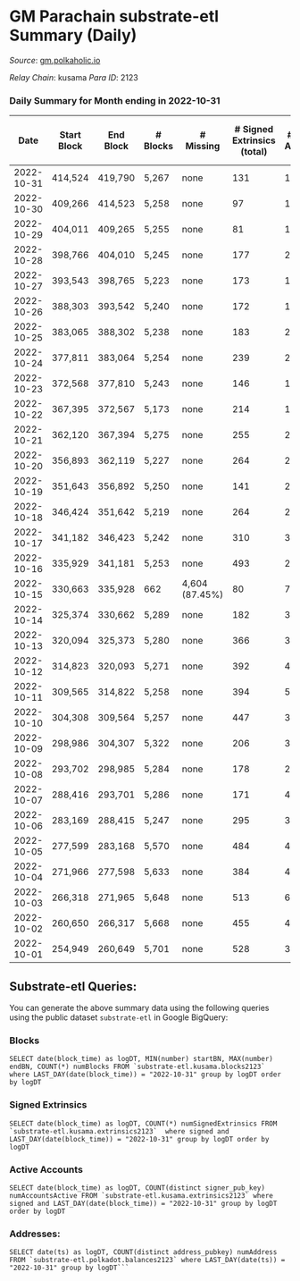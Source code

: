 # GM Parachain substrate-etl Summary (Daily)

_Source_: [gm.polkaholic.io](https://gm.polkaholic.io)

*Relay Chain*: kusama
*Para ID*: 2123



### Daily Summary for Month ending in 2022-10-31


| Date | Start Block | End Block | # Blocks | # Missing | # Signed Extrinsics (total) | # Active Accounts | # Addresses with Balances | # Events | # Transfers | # XCM Transfers In | # XCM Transfers Out |
| ---- | ----------- | --------- | -------- | --------- | --------------------------- | ----------------- | ------------------------- | -------- | ----------- | ------------------ | ------------------- |
| 2022-10-31 | 414,524 | 419,790 | 5,267 | none  | 131 | 16 | 9,083 | 13,864 | 1,672  |   |   |
| 2022-10-30 | 409,266 | 414,523 | 5,258 | none  | 97 | 12 |  | 12,888 | 1,084  |   |   |
| 2022-10-29 | 404,011 | 409,265 | 5,255 | none  | 81 | 11 |  | 11,895 | 561  |   |   |
| 2022-10-28 | 398,766 | 404,010 | 5,245 | none  | 177 | 20 |  | 14,984 | 2,324  |   |   |
| 2022-10-27 | 393,543 | 398,765 | 5,223 | none  | 173 | 19 |  | 13,777 | 1,589  |   |   |
| 2022-10-26 | 388,303 | 393,542 | 5,240 | none  | 172 | 18 |  | 15,654 | 2,302  |   |   |
| 2022-10-25 | 383,065 | 388,302 | 5,238 | none  | 183 | 23 |  | 16,213 | 2,670  |   |   |
| 2022-10-24 | 377,811 | 383,064 | 5,254 | none  | 239 | 27 |  | 15,247 | 2,376  |   |   |
| 2022-10-23 | 372,568 | 377,810 | 5,243 | none  | 146 | 18 |  | 13,853 | 1,767  |   |   |
| 2022-10-22 | 367,395 | 372,567 | 5,173 | none  | 214 | 17 |  | 15,249 | 2,264  |   |   |
| 2022-10-21 | 362,120 | 367,394 | 5,275 | none  | 255 | 27 |  | 15,520 | 2,214  |   |   |
| 2022-10-20 | 356,893 | 362,119 | 5,227 | none  | 264 | 24 |  | 16,079 | 2,724  |   |   |
| 2022-10-19 | 351,643 | 356,892 | 5,250 | none  | 141 | 25 |  | 14,460 | 2,282  |   |   |
| 2022-10-18 | 346,424 | 351,642 | 5,219 | none  | 264 | 27 |  | 16,394 | 2,865  |   |   |
| 2022-10-17 | 341,182 | 346,423 | 5,242 | none  | 310 | 35 |  | 19,243 | 3,579  |   |   |
| 2022-10-16 | 335,929 | 341,181 | 5,253 | none  | 493 | 23 |  | 19,641 | 2,571  |   |   |
| 2022-10-15 | 330,663 | 335,928 | 662 | 4,604 (87.45%) | 80 | 7 |  | 2,697 | 496  |   |   |
| 2022-10-14 | 325,374 | 330,662 | 5,289 | none  | 182 | 30 |  | 18,495 | 2,507  |   |   |
| 2022-10-13 | 320,094 | 325,373 | 5,280 | none  | 366 | 32 |  | 17,621 | 3,023  |   |   |
| 2022-10-12 | 314,823 | 320,093 | 5,271 | none  | 392 | 43 |  | 26,758 | 3,814  |   |   |
| 2022-10-11 | 309,565 | 314,822 | 5,258 | none  | 394 | 50 |  | 23,431 | 3,996  |   |   |
| 2022-10-10 | 304,308 | 309,564 | 5,257 | none  | 447 | 35 |  | 20,342 | 3,280  |   |   |
| 2022-10-09 | 298,986 | 304,307 | 5,322 | none  | 206 | 30 |  | 16,552 | 2,089  |   |   |
| 2022-10-08 | 293,702 | 298,985 | 5,284 | none  | 178 | 23 |  | 14,685 | 1,935  |   |   |
| 2022-10-07 | 288,416 | 293,701 | 5,286 | none  | 171 | 40 |  | 18,401 | 2,492  |   |   |
| 2022-10-06 | 283,169 | 288,415 | 5,247 | none  | 295 | 39 |  | 21,281 | 4,318  |   |   |
| 2022-10-05 | 277,599 | 283,168 | 5,570 | none  | 484 | 49 |  | 24,217 | 3,672  |   |   |
| 2022-10-04 | 271,966 | 277,598 | 5,633 | none  | 384 | 45 |  | 21,223 | 4,301  |   |   |
| 2022-10-03 | 266,318 | 271,965 | 5,648 | none  | 513 | 64 |  | 27,702 | 4,679  |   |   |
| 2022-10-02 | 260,650 | 266,317 | 5,668 | none  | 455 | 48 |  | 24,776 | 3,983  |   |   |
| 2022-10-01 | 254,949 | 260,649 | 5,701 | none  | 528 | 34 |  | 22,232 | 4,175  |   |   |

## Substrate-etl Queries:
You can generate the above summary data using the following queries using the public dataset `substrate-etl` in Google BigQuery:


### Blocks
```
SELECT date(block_time) as logDT, MIN(number) startBN, MAX(number) endBN, COUNT(*) numBlocks FROM `substrate-etl.kusama.blocks2123`  where LAST_DAY(date(block_time)) = "2022-10-31" group by logDT order by logDT
```


### Signed Extrinsics
```
SELECT date(block_time) as logDT, COUNT(*) numSignedExtrinsics FROM `substrate-etl.kusama.extrinsics2123`  where signed and LAST_DAY(date(block_time)) = "2022-10-31" group by logDT order by logDT
```


### Active Accounts
```
SELECT date(block_time) as logDT, COUNT(distinct signer_pub_key) numAccountsActive FROM `substrate-etl.kusama.extrinsics2123` where signed and LAST_DAY(date(block_time)) = "2022-10-31" group by logDT order by logDT
```


### Addresses:
```
SELECT date(ts) as logDT, COUNT(distinct address_pubkey) numAddress FROM `substrate-etl.polkadot.balances2123` where LAST_DAY(date(ts)) = "2022-10-31" group by logDT```

